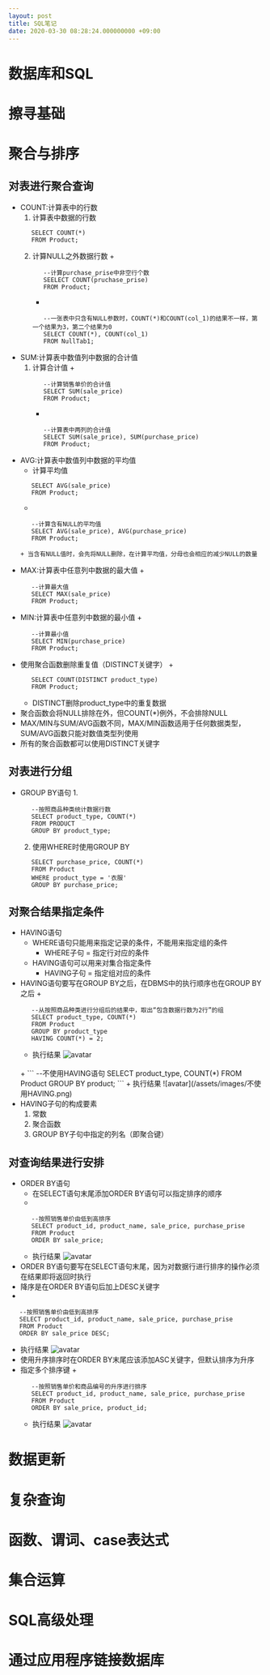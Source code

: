 ```yaml
---
layout: post
title: SQL笔记
date: 2020-03-30 08:28:24.000000000 +09:00
---
```


# 数据库和SQL

# 擦寻基础

# 聚合与排序

## 对表进行聚合查询
   + COUNT:计算表中的行数
      1. 计算表中数据的行数
      ```
         SELECT COUNT(*)
         FROM Product;
      ```
      2. 计算NULL之外数据行数
         + 
         ```
            --计算purchase_prise中非空行个数
            SEELECT COUNT(pruchase_prise)
            FROM Product;
         ```
         + 
         ```
            --一张表中只含有NULL参数时，COUNT(*)和COUNT(col_1)的结果不一样，第一个结果为3，第二个结果为0
            SELECT COUNT(*), COUNT(col_1)
            FROM NullTab1;
         ```
   + SUM:计算表中数值列中数据的合计值
      1. 计算合计值
         + 
         ```
            --计算销售单价的合计值
            SELECT SUM(sale_price)
            FROM Product;
         ```
         + 
         ```
            --计算表中两列的合计值
            SELECT SUM(sale_price), SUM(purchase_price)
            FROM Product;
         ```
   + AVG:计算表中数值列中数据的平均值
      + 计算平均值
      ```
         SELECT AVG(sale_price)
         FROM Product;
      ```
      + 
      ```
         --计算含有NULL的平均值
         SELECT AVG(sale_price), AVG(purchase_price)
         FROM Product;
      ```
         + 当含有NULL值时，会先将NULL删除，在计算平均值，分母也会相应的减少NULL的数量
   + MAX:计算表中任意列中数据的最大值
      + 
      ```
         --计算最大值
         SELECT MAX(sale_price)
         FROM Product;
      ```
   + MIN:计算表中任意列中数据的最小值
      + 
      ```
         --计算最小值
         SELECT MIN(purchase_price)
         FROM Product;
      ```
   + 使用聚合函数删除重复值（DISTINCT关键字）
      + 
      ```
         SELECT COUNT(DISTINCT product_type)
         FROM Product;
      ```
      + DISTINCT删除product_type中的重复数据
   + 聚合函数会将NULL排除在外，但COUNT(*)例外，不会排除NULL
   + MAX/MIN与SUM/AVG函数不同，MAX/MIN函数适用于任何数据类型，SUM/AVG函数只能对数值类型列使用
   + 所有的聚合函数都可以使用DISTINCT关键字

## 对表进行分组
   + GROUP BY语句
      1. 
      ```
         --按照商品种类统计数据行数
         SELECT product_type, COUNT(*)
         FROM PRODUCT
         GROUP BY product_type;
      ```
      2. 使用WHERE时使用GROUP BY
      ```
         SELECT purchase_price, COUNT(*)
         FROM Product
         WHERE product_type = '衣服'
         GROUP BY purchase_price;
      ```

## 对聚合结果指定条件
   + HAVING语句
      + WHERE语句只能用来指定记录的条件，不能用来指定组的条件
         + WHERE子句 = 指定行对应的条件
      + HAVING语句可以用来对集合指定条件
         + HAVING子句 = 指定组对应的条件
   + HAVING语句要写在GROUP BY之后，在DBMS中的执行顺序也在GROUP BY之后
      + 
      ```
         --从按照商品种类进行分组后的结果中，取出“包含数据行数为2行”的组
         SELECT product_type, COUNT(*)
         FROM Product
         GROUP BY product_type
         HAVING COUNT(*) = 2;
      ```
      + 执行结果
      ![avatar](/assets/images/使用HAVING.png)
      <br>
      + 
      ```
         --不使用HAVING语句
         SELECT product_type, COUNT(*)
         FROM Product
         GROUP BY product;
      ```
      + 执行结果
      ![avatar](/assets/images/不使用HAVING.png)
      <br>
   + HAVING子句的构成要素
      1. 常数
      2. 聚合函数
      3. GROUP BY子句中指定的列名（即聚合键）
## 对查询结果进行安排
   + ORDER BY语句
      + 在SELECT语句末尾添加ORDER BY语句可以指定排序的顺序
      + 
      ```
         --按照销售单价由低到高排序
         SELECT product_id, product_name, sale_price, purchase_prise
         FROM Product
         ORDER BY sale_price;
      ```
      + 执行结果
      ![avatar](/assets/images/ORDER_BY_1.png)<br>
   + ORDER BY语句要写在SELECT语句末尾，因为对数据行进行排序的操作必须在结果即将返回时执行
   + 降序是在ORDER BY语句后加上DESC关键字
   + 
   ```
      --按照销售单价由低到高排序
      SELECT product_id, product_name, sale_price, purchase_prise
      FROM Product
      ORDER BY sale_price DESC;
   ```
   + 执行结果
   ![avatar](/assets/images/ORDER_BY_DESC.png)
   + 使用升序排序时在ORDER BY末尾应该添加ASC关键字，但默认排序为升序
   + 指定多个排序键
      + 
      ```
         --按照销售单价和商品编号的升序进行排序
         SELECT product_id, product_name, sale_price, purchase_prise
         FROM Product
         ORDER BY sale_price, product_id;
      ```
      + 执行结果
      ![avatar](/assets/images/ORDER_BY_MANY.png)

# 数据更新

# 复杂查询

# 函数、谓词、case表达式

# 集合运算

# SQL高级处理

# 通过应用程序链接数据库

# 